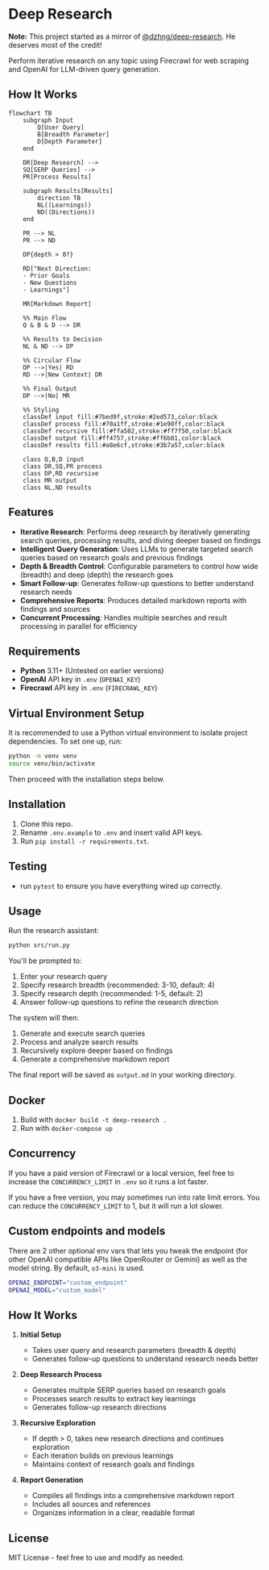 # Deep Research

**Note:** This project started as a mirror of [@dzhng/deep-research](https://github.com/dzhng/deep-research). He deserves most of the credit!

Perform iterative research on any topic using Firecrawl for web scraping and OpenAI for LLM-driven query generation.

## How It Works

```mermaid
flowchart TB
    subgraph Input
        Q[User Query]
        B[Breadth Parameter]
        D[Depth Parameter]
    end

    DR[Deep Research] -->
    SQ[SERP Queries] -->
    PR[Process Results]

    subgraph Results[Results]
        direction TB
        NL((Learnings))
        ND((Directions))
    end

    PR --> NL
    PR --> ND

    DP{depth > 0?}

    RD["Next Direction:
    - Prior Goals
    - New Questions
    - Learnings"]

    MR[Markdown Report]

    %% Main Flow
    Q & B & D --> DR

    %% Results to Decision
    NL & ND --> DP

    %% Circular Flow
    DP -->|Yes| RD
    RD -->|New Context| DR

    %% Final Output
    DP -->|No| MR

    %% Styling
    classDef input fill:#7bed9f,stroke:#2ed573,color:black
    classDef process fill:#70a1ff,stroke:#1e90ff,color:black
    classDef recursive fill:#ffa502,stroke:#ff7f50,color:black
    classDef output fill:#ff4757,stroke:#ff6b81,color:black
    classDef results fill:#a8e6cf,stroke:#3b7a57,color:black

    class Q,B,D input
    class DR,SQ,PR process
    class DP,RD recursive
    class MR output
    class NL,ND results
```

## Features

- **Iterative Research**: Performs deep research by iteratively generating search queries, processing results, and diving deeper based on findings
- **Intelligent Query Generation**: Uses LLMs to generate targeted search queries based on research goals and previous findings
- **Depth & Breadth Control**: Configurable parameters to control how wide (breadth) and deep (depth) the research goes
- **Smart Follow-up**: Generates follow-up questions to better understand research needs
- **Comprehensive Reports**: Produces detailed markdown reports with findings and sources
- **Concurrent Processing**: Handles multiple searches and result processing in parallel for efficiency

## Requirements
- **Python** 3.11+ (Untested on earlier versions)
- **OpenAI** API key in `.env` (`OPENAI_KEY`)
- **Firecrawl** API key in `.env` (`FIRECRAWL_KEY`)

## Virtual Environment Setup

It is recommended to use a Python virtual environment to isolate project dependencies. To set one up, run:

```bash
python -m venv venv
source venv/bin/activate
```

Then proceed with the installation steps below.

## Installation
1. Clone this repo.
2. Rename `.env.example` to `.env` and insert valid API keys.
3. Run `pip install -r requirements.txt`.

## Testing
- run `pytest` to ensure you have everything wired up correctly.

## Usage

Run the research assistant:

```bash
python src/run.py
```

You'll be prompted to:

1. Enter your research query
2. Specify research breadth (recommended: 3-10, default: 4)
3. Specify research depth (recommended: 1-5, default: 2)
4. Answer follow-up questions to refine the research direction

The system will then:

1. Generate and execute search queries
2. Process and analyze search results
3. Recursively explore deeper based on findings
4. Generate a comprehensive markdown report

The final report will be saved as `output.md` in your working directory.

## Docker
1. Build with `docker build -t deep-research .`
2. Run with `docker-compose up`

## Concurrency

If you have a paid version of Firecrawl or a local version, feel free to increase the `CONCURRENCY_LIMIT` in `.env` so it runs a lot faster.

If you have a free version, you may sometimes run into rate limit errors. You can reduce the `CONCURRENCY_LIMIT` to 1, but it will run a lot slower.

## Custom endpoints and models

There are 2 other optional env vars that lets you tweak the endpoint (for other OpenAI compatible APIs like OpenRouter or Gemini) as well as the model string. By default, `o3-mini` is used.

```bash
OPENAI_ENDPOINT="custom_endpoint"
OPENAI_MODEL="custom_model"
```

## How It Works

1. **Initial Setup**

   - Takes user query and research parameters (breadth & depth)
   - Generates follow-up questions to understand research needs better

2. **Deep Research Process**

   - Generates multiple SERP queries based on research goals
   - Processes search results to extract key learnings
   - Generates follow-up research directions

3. **Recursive Exploration**

   - If depth > 0, takes new research directions and continues exploration
   - Each iteration builds on previous learnings
   - Maintains context of research goals and findings

4. **Report Generation**
   - Compiles all findings into a comprehensive markdown report
   - Includes all sources and references
   - Organizes information in a clear, readable format

## License

MIT License - feel free to use and modify as needed.